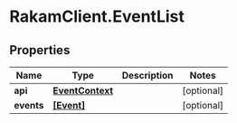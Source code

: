# RakamClient.EventList

## Properties
Name | Type | Description | Notes
------------ | ------------- | ------------- | -------------
**api** | [**EventContext**](EventContext.md) |  | [optional] 
**events** | [**[Event]**](Event.md) |  | [optional] 



